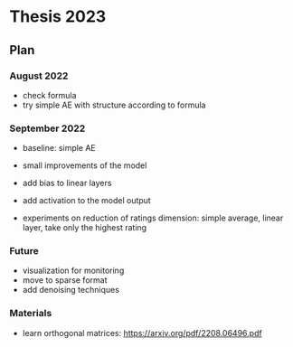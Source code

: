 # Thesis 2023

## Plan

### August 2022
- check formula
- try simple AE with structure according to formula

### September 2022
- baseline: simple AE
- small improvements of the model

- add bias to linear layers
- add activation to the model output
- experiments on reduction of ratings dimension: simple average, linear layer, take only the highest rating

### Future
- visualization for monitoring
- move to sparse format
- add denoising techniques


### Materials
- learn orthogonal matrices: https://arxiv.org/pdf/2208.06496.pdf
